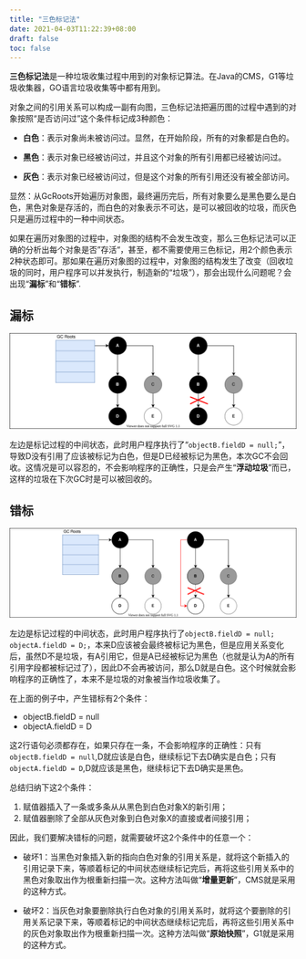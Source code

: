 ```yaml
---
title: "三色标记法"
date: 2021-04-03T11:22:39+08:00
draft: false
toc: false
---
```


**三色标记法**是一种垃圾收集过程中用到的对象标记算法。在Java的CMS，G1等垃圾收集器，GO语言垃圾收集等中都有用到。

对象之间的引用关系可以构成一副有向图，三色标记法把遍历图的过程中遇到的对象按照“是否访问过”这个条件标记成3种颜色：

- **白色**：表示对象尚未被访问过。显然，在开始阶段，所有的对象都是白色的。

- **黑色**：表示对象已经被访问过，并且这个对象的所有引用都已经被访问过。

- **灰色**：表示对象已经被访问过，但是这个对象的所有引用还没有被全部访问。

显然：从GcRoots开始遍历对象图，最终遍历完后，所有对象要么是黑色要么是白色，黑色对象是存活的，而白色的对象表示不可达，是可以被回收的垃圾，而灰色只是遍历过程中的一种中间状态。

如果在遍历对象图的过程中，对象图的结构不会发生改变，那么三色标记法可以正确的分析出每个对象是否”存活“，甚至，都不需要使用三色标记，用2个颜色表示2种状态即可。那如果在遍历对象图的过程中，对象图的结构发生了改变（回收垃圾的同时，用户程序可以并发执行，制造新的“垃圾”），那会出现什么问题呢？会出现“**漏标**”和“**错标**”.

## 漏标

![](./漏标.svg)

左边是标记过程的中间状态，此时用户程序执行了“`objectB.fieldD = null;`”，导致D没有引用了应该被标记为白色，但是D已经被标记为黑色，本次GC不会回收。这情况是可以容忍的，不会影响程序的正确性，只是会产生“**浮动垃圾**”而已，这样的垃圾在下次GC时是可以被回收的。

## 错标

![](./错标.svg)

左边是标记过程的中间状态，此时用户程序执行了`objectB.fieldD = null; objectA.fieldD = D;`，本来D应该被会最终被标记为黑色，但是应用关系变化后，虽然D不是垃圾，有A引用它，但是A已经被标记为黑色（也就是认为A的所有引用字段都被标记过了），因此D不会再被访问，那么D就是白色。这个时候就会影响程序的正确性了，本来不是垃圾的对象被当作垃圾收集了。

在上面的例子中，产生错标有2个条件：

- objectB.fieldD = null
- objectA.fieldD = D

这2行语句必须都存在，如果只存在一条，不会影响程序的正确性：只有`objectB.fieldD = null`,D就应该是白色，继续标记下去D确实是白色；只有`objectA.fieldD = D`,D就应该是黑色，继续标记下去D确实是黑色。

总结归纳下这2个条件：

1. 赋值器插入了一条或多条从从黑色到白色对象X的新引用；
2. 赋值器删除了全部从灰色对象到白色对象X的直接或者间接引用；

因此，我们要解决错标的问题，就需要破坏这2个条件中的任意一个：

- 破坏1：当黑色对象插入新的指向白色对象的引用关系是，就将这个新插入的引用记录下来，等顺着标记的中间状态继续标记完后，再将这些引用关系中的黑色对象取出作为根重新扫描一次。这种方法叫做“**增量更新**”，CMS就是采用的这种方式。

- 破坏2：当灰色对象要删除执行白色对象的引用关系时，就将这个要删除的引用关系记录下来，等顺着标记的中间状态继续标记完后，再将这些引用关系中的灰色对象取出作为根重新扫描一次。这种方法叫做“**原始快照**”，G1就是采用的这种方式。

